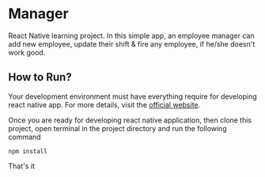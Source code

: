 Manager
=======

React Native learning project. In this simple app, an 
employee manager can add new employee, update their shift 
& fire any employee, if he/she doesn't work good.

How to Run?
-----------
Your development environment must have everything require 
for developing react native app. For more details, visit 
the [official website](https://facebook.github.io/react-native/docs/getting-started.html).
 
Once you are ready for developing react native application, then 
clone this project, open terminal in the project directory and 
run the following command

```
npm install
```

That's it